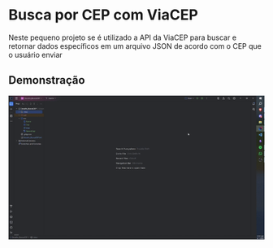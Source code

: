 # Busca por CEP com ViaCEP

Neste pequeno projeto se é utilizado a API da ViaCEP para buscar e retornar dados específicos em um arquivo JSON de acordo com o CEP que o usuário enviar



## Demonstração

<img src="/assets-para-readme/Demonstracao.gif">
